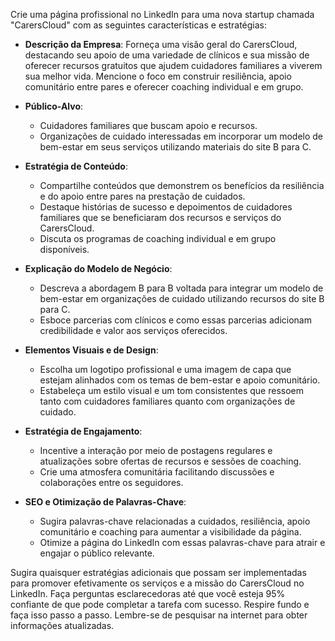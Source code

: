  
Crie uma página profissional no LinkedIn para uma nova startup chamada "CarersCloud" com as seguintes características e estratégias:

- **Descrição da Empresa**: Forneça uma visão geral do CarersCloud, destacando seu apoio de uma variedade de clínicos e sua missão de oferecer recursos gratuitos que ajudem cuidadores familiares a viverem sua melhor vida. Mencione o foco em construir resiliência, apoio comunitário entre pares e oferecer coaching individual e em grupo.

- **Público-Alvo**:
  - Cuidadores familiares que buscam apoio e recursos.
  - Organizações de cuidado interessadas em incorporar um modelo de bem-estar em seus serviços utilizando materiais do site B para C.

- **Estratégia de Conteúdo**:
  - Compartilhe conteúdos que demonstrem os benefícios da resiliência e do apoio entre pares na prestação de cuidados.
  - Destaque histórias de sucesso e depoimentos de cuidadores familiares que se beneficiaram dos recursos e serviços do CarersCloud.
  - Discuta os programas de coaching individual e em grupo disponíveis.

- **Explicação do Modelo de Negócio**:
  - Descreva a abordagem B para B voltada para integrar um modelo de bem-estar em organizações de cuidado utilizando recursos do site B para C.
  - Esboce parcerias com clínicos e como essas parcerias adicionam credibilidade e valor aos serviços oferecidos.

- **Elementos Visuais e de Design**:
  - Escolha um logotipo profissional e uma imagem de capa que estejam alinhados com os temas de bem-estar e apoio comunitário.
  - Estabeleça um estilo visual e um tom consistentes que ressoem tanto com cuidadores familiares quanto com organizações de cuidado.

- **Estratégia de Engajamento**:
  - Incentive a interação por meio de postagens regulares e atualizações sobre ofertas de recursos e sessões de coaching.
  - Crie uma atmosfera comunitária facilitando discussões e colaborações entre os seguidores.

- **SEO e Otimização de Palavras-Chave**:
  - Sugira palavras-chave relacionadas a cuidados, resiliência, apoio comunitário e coaching para aumentar a visibilidade da página.
  - Otimize a página do LinkedIn com essas palavras-chave para atrair e engajar o público relevante.

Sugira quaisquer estratégias adicionais que possam ser implementadas para promover efetivamente os serviços e a missão do CarersCloud no LinkedIn. Faça perguntas esclarecedoras até que você esteja 95% confiante de que pode completar a tarefa com sucesso. Respire fundo e faça isso passo a passo. Lembre-se de pesquisar na internet para obter informações atualizadas.
```